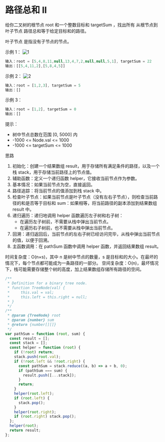 # 路径总和 II

给你二叉树的根节点 root 和一个整数目标和 targetSum ，找出所有 从根节点到叶子节点 路径总和等于给定目标和的路径。

叶子节点 是指没有子节点的节点。

示例 1：
![1](https://assets.leetcode.com/uploads/2021/01/18/pathsumii1.jpg)

```js
输入：root = [5,4,8,11,null,13,4,7,2,null,null,5,1], targetSum = 22
输出：[[5,4,11,2],[5,8,4,5]]
```

示例 2：
![2](https://assets.leetcode.com/uploads/2021/01/18/pathsum2.jpg)

```js
输入：root = [1,2,3], targetSum = 5
输出：[]
```

示例 3：

```js
输入：root = [1,2], targetSum = 0
输出：[]
```

提示：

- 树中节点总数在范围 [0, 5000] 内
- -1000 <= Node.val <= 1000
- -1000 <= targetSum <= 1000

思路

1. 初始化：创建一个结果数组 result，用于存储所有满足条件的路径，以及一个栈 stack，用于存储当前路径上的节点值。
2. 辅助函数：定义一个递归函数 helper，它接收当前节点作为参数。
3. 基本情况：如果当前节点为空，直接返回。
4. 路径追踪：将当前节点的值添加到栈 stack 中。
5. 检查叶子节点：如果当前节点是叶子节点（没有左右子节点），则检查当前路径的和是否等于目标和 sum：如果相等，将当前路径的副本添加到结果数组 result 中。
6. 递归遍历：递归地调用 helper 函数遍历左子树和右子树：
   - 在遍历左子树前，不需要从栈中弹出当前节点。
   - 在遍历右子树前，也不需要从栈中弹出当前节点。
7. 回溯：递归返回后，当前节点的左右子树已经访问完毕，从栈中弹出当前节点的值，以便于回溯。
8. 主函数调用：在 pathSum 函数中调用 helper 函数，并返回结果数组 result。

时间复杂度：O(n×s)，其中 n 是树中节点的数量，s 是目标和的大小。在最坏的情况下，每个节点都可能成为一条路径的一部分。
空间复杂度：O(n)，最坏情况下，栈可能需要存储整个树的高度，加上结果数组存储所有路径的空间。

```js
/**
 * Definition for a binary tree node.
 * function TreeNode(val) {
 *     this.val = val;
 *     this.left = this.right = null;
 * }
 */
/**
 * @param {TreeNode} root
 * @param {number} sum
 * @return {number[][]}
 */
var pathSum = function (root, sum) {
  const result = [];
  const stack = [];
  const helper = function (root) {
    if (!root) return;
    stack.push(root.val);
    if (!root.left && !root.right) {
      const pathSum = stack.reduce((a, b) => a + b, 0);
      if (pathSum === sum) {
        result.push([...stack]);
      }
      return;
    }
    helper(root.left);
    if (root.left) {
      stack.pop();
    }
    helper(root.right);
    if (root.right) stack.pop();
  };
  helper(root);
  return result;
};
```
